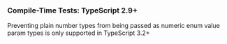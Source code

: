 ### Compile-Time Tests: TypeScript 2.9+

Preventing plain number types from being passed as numeric enum value param
types is only supported in TypeScript 3.2+

